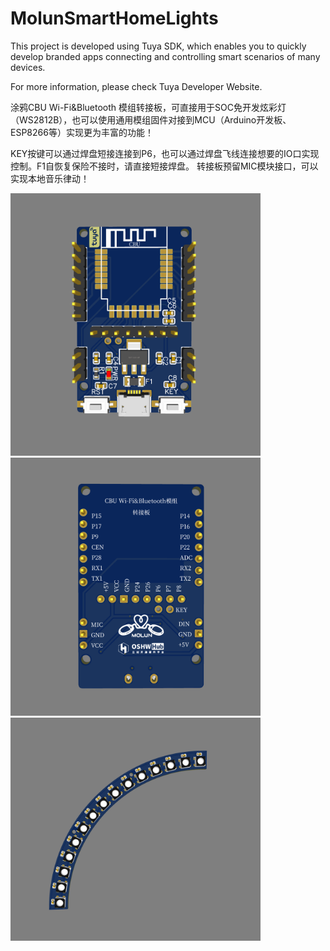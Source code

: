 # MolunSmartHomeLights
This project is developed using Tuya SDK, which enables you to quickly develop branded apps connecting and controlling smart scenarios of many devices.

For more information, please check Tuya Developer Website.


涂鸦CBU Wi-Fi&Bluetooth 模组转接板，可直接用于SOC免开发炫彩灯（WS2812B），也可以使用通用模组固件对接到MCU（Arduino开发板、ESP8266等）实现更为丰富的功能！

KEY按键可以通过焊盘短接连接到P6，也可以通过焊盘飞线连接想要的IO口实现控制。F1自恢复保险不接时，请直接短接焊盘。
转接板预留MIC模块接口，可以实现本地音乐律动！

<p align="left">
<img width=400 src="Snipaste_2021-06-01_21-33-29.png" >
<img width=400 src="Snipaste_2021-06-01_21-33-49.png" >
<img width=400 src="Snipaste_2021-06-01_21-35-27.png" >
</p>

